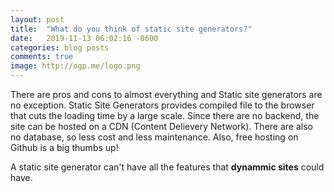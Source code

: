 ```yaml
---
layout: post
title:  "What do you think of static site generators?"
date:   2019-11-13 06:02:16 -0600
categories: blog posts
comments: true
image: http://ogp.me/logo.png
---
```


There are pros and cons to almost everything and Static site generators are no exception. Static Site Generators provides compiled file to the browser that cuts the loading time by a large scale. Since there are no backend, the site can be hosted on a CDN (Content Delievery Network). There are also no database, so less cost and less maintenance. Also, free hosting on Github is a big thumbs up!

A static site generator can't have all the features that **dynammic sites** could have.